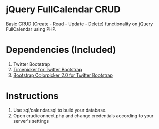 jQuery FullCalendar CRUD
========================

Basic CRUD (Create - Read - Update - Delete) functionality on jQuery FullCalendar using PHP.

Dependencies (Included)
=======================
1. Twitter Bootstrap
2. <a href="https://github.com/jdewit/bootstrap-timepicker">Timepicker for Twitter Bootstrap</a>
3. <a href="https://github.com/mjolnic/bootstrap-colorpicker/">Bootstrap Colorpicker 2.0 for Twitter Bootstrap</a>

Instructions
============

1. Use sql/calendar.sql to build your database.
2. Open crud/connect.php and change credentials according to your server's settings

